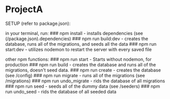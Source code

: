 # ProjectA

SETUP (refer to package.json):

in your terminal, run:
    ### npm install
        - installs dependencies (see (/package.json).dependencies)
    ### npm run build:dev
        - creates the database, runs all of the migrations, and seeds all the data
    ### npm run start:dev
        - utilizes nodemon to restart the server with every saved file
    
other npm functions:
    ### npm run start
        - Starts without nodemon, for production
    ### npm run build
        - creates the database and runs all of the migrations, doesn't seed data.
    ### npm run create
        - creates the database (see /config)
    ### npm run migrate
        - runs all of the migrations (see /migrations)
    ### npm run undo_migrate
        - rids the database of all migrations
    ### npm run seed
        - seeds all of the dummy data (see /seeders)
    ### npm run undo_seed
        - rids the database of all seeded data
